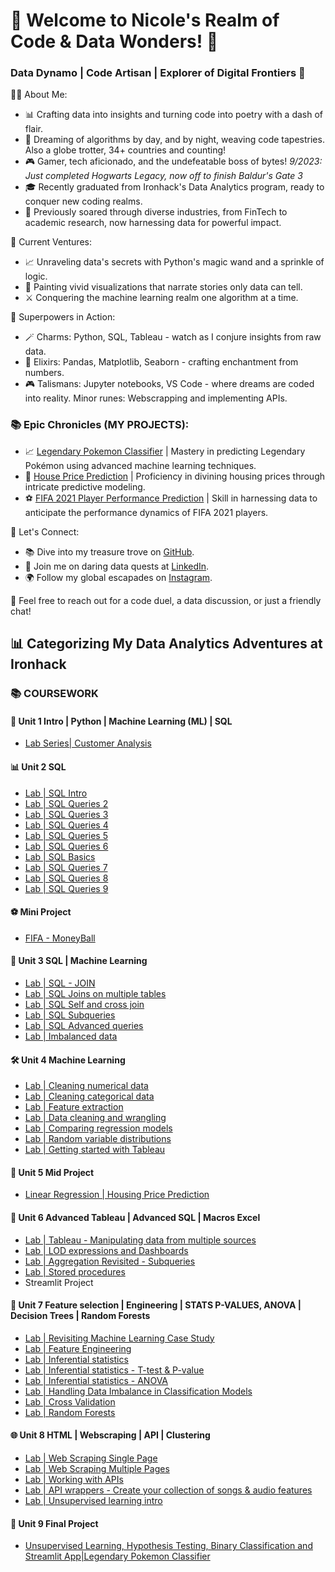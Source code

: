 # 🌟 Welcome to Nicole's Realm of Code & Data Wonders! 🚀

### Data Dynamo | Code Artisan | Explorer of Digital Frontiers 🌌

👩‍💻 About Me:

- 📊 Crafting data into insights and turning code into poetry with a dash of flair.
- 🌈 Dreaming of algorithms by day, and by night, weaving code tapestries. Also a globe trotter, 34+ countries and counting!
- 🎮 Gamer, tech aficionado, and the undefeatable boss of bytes! <i>9/2023: Just completed Hogwarts Legacy, now off to finish Baldur's Gate 3</i> 
- 🎓 Recently graduated from Ironhack's Data Analytics program, ready to conquer new coding realms.
- 💼 Previously soared through diverse industries, from FinTech to academic research, now harnessing data for powerful impact.


🚀 Current Ventures:
- 📈 Unraveling data's secrets with Python's magic wand and a sprinkle of logic.
- 🎨 Painting vivid visualizations that narrate stories only data can tell.
- ⚔️ Conquering the machine learning realm one algorithm at a time.

🌟 Superpowers in Action:
- 🪄 Charms: Python, SQL, Tableau - watch as I conjure insights from raw data.
- 🌌 Elixirs: Pandas, Matplotlib, Seaborn - crafting enchantment from numbers.
- 🎮 Talismans: Jupyter notebooks, VS Code - where dreams are coded into reality. Minor runes: Webscrapping and implementing APIs.

### 📚 <b>Epic Chronicles (MY PROJECTS)</b>:
- 📈 [Legendary Pokemon Classifier](https://github.com/tzeyeenliew/Ironhack-Final-Project-Legendary-Pokemon-Classifier) | Mastery in predicting Legendary Pokémon using advanced machine learning techniques.
- 🏡 [House Price Prediction](https://github.com/tzeyeenliew/data_mid_bootcamp_project_regression) | Proficiency in divining housing prices through intricate predictive modeling.
- ⚽ [FIFA 2021 Player Performance Prediction](https://github.com/tzeyeenliew/data_mid_bootcamp_project_FIFA_MoneyBall) | Skill in harnessing data to anticipate the performance dynamics of FIFA 2021 players.
  
🔮 Let's Connect:
- 📚 Dive into my treasure trove on [GitHub](https://github.com/tzeyeenliew).
- 🌌 Join me on daring data quests at [LinkedIn](https://www.linkedin.com/in/tzeyeenliew/).
- 🌍 Follow my global escapades on [Instagram](https://www.instagram.com/nicoleliewjagtman/).

💌 Feel free to reach out for a code duel, a data discussion, or just a friendly chat!

## 📊 Categorizing My Data Analytics Adventures at Ironhack

### 📚 COURSEWORK

#### 🚀 Unit 1 Intro | Python | Machine Learning (ML) | SQL

- [Lab Series| Customer Analysis](https://github.com/tzeyeenliew/lab-customer-analysis-final-round)

#### 📊 Unit 2 SQL

- [Lab | SQL Intro](https://github.com/tzeyeenliew/lab-intro-sql)
- [Lab | SQL Queries 2](https://github.com/tzeyeenliew/lab-sql-2)
- [Lab | SQL Queries 3](https://github.com/tzeyeenliew/lab-sql-3)
- [Lab | SQL Queries 4](https://github.com/tzeyeenliew/lab-sql-4)
- [Lab | SQL Queries 5](https://github.com/tzeyeenliew/lab-sql-5)
- [Lab | SQL Queries 6](https://github.com/tzeyeenliew/lab-sql-6)
- [Lab | SQL Basics](https://github.com/tzeyeenliew/lab-sql-basics)
- [Lab | SQL Queries 7](https://github.com/tzeyeenliew/lab-sql-7)
- [Lab | SQL Queries 8](https://github.com/tzeyeenliew/lab-sql-8)
- [Lab | SQL Queries 9](https://github.com/tzeyeenliew/lab-sql-9)

#### ⚽ Mini Project 
- [FIFA - MoneyBall](https://github.com/tzeyeenliew/data_mid_bootcamp_project_FIFA_MoneyBall)

#### 🤖 Unit 3 SQL | Machine Learning

- [Lab | SQL - JOIN](https://github.com/tzeyeenliew/lab-sql-join)
- [Lab | SQL Joins on multiple tables](https://github.com/tzeyeenliew/lab-sql-join-multiple-tables)
- [Lab | SQL Self and cross join](https://github.com/tzeyeenliew/lab-sql-self-cross-join)
- [Lab | SQL Subqueries](https://github.com/tzeyeenliew/lab-sql-subqueries)
- [Lab | SQL Advanced queries](https://github.com/tzeyeenliew/lab-sql-advanced-queries)
- [Lab | Imbalanced data](https://github.com/tzeyeenliew/lab-imbalanced-data)

#### 🛠️ Unit 4 Machine Learning

- [Lab | Cleaning numerical data](https://github.com/tzeyeenliew/lab-cleaning-numerical-data)
- [Lab | Cleaning categorical data](https://github.com/tzeyeenliew/lab-cleaning-categorical-data)
- [Lab | Feature extraction](https://github.com/tzeyeenliew/lab-feature-extraction)
- [Lab | Data cleaning and wrangling](https://github.com/tzeyeenliew/lab-data-cleaning-and-wrangling)
- [Lab | Comparing regression models](https://github.com/tzeyeenliew/lab-comparing-regression-models)
- [Lab | Random variable distributions](https://github.com/tzeyeenliew/lab-random-variable-distributions)
- [Lab | Getting started with Tableau](https://github.com/tzeyeenliew/lab-getting-started-with-tableau)

#### 🚧 Unit 5 Mid Project

- [Linear Regression | Housing Price Prediction](https://github.com/tzeyeenliew/data_mid_bootcamp_project_regression)

#### 🎨 Unit 6 Advanced Tableau | Advanced SQL | Macros Excel

- [Lab | Tableau - Manipulating data from multiple sources](https://github.com/tzeyeenliew/lab-tableau-manipulating-data-from-multiple-sources)
- [Lab | LOD expressions and Dashboards](https://github.com/tzeyeenliew/lab-lod-expressions-dashboards)
- [Lab | Aggregation Revisited - Subqueries](https://github.com/tzeyeenliew/lab-aggregation-revisited-subqueries)
- [Lab | Stored procedures](https://github.com/tzeyeenliew/lab-stored-procedures)
- Streamlit Project

#### 🌟 Unit 7 Feature selection | Engineering | STATS P-VALUES, ANOVA | Decision Trees | Random Forests

- [Lab | Revisiting Machine Learning Case Study](https://github.com/tzeyeenliew/lab-revisiting-machine-learning)
- [Lab | Feature Engineering](https://github.com/tzeyeenliew/lab-feature-engineering)
- [Lab | Inferential statistics](https://github.com/tzeyeenliew/lab-inferential-statistics)
- [Lab | Inferential statistics - T-test & P-value](https://github.com/tzeyeenliew/lab-t-tests-p-values)
- [Lab | Inferential statistics - ANOVA](https://github.com/tzeyeenliew/lab-inferential-statistics-anova)
- [Lab | Handling Data Imbalance in Classification Models](https://github.com/tzeyeenliew/lab-handling-data-imbalance-classification)
- [Lab | Cross Validation](https://github.com/tzeyeenliew/lab-cross-validation)
- [Lab | Random Forests](https://github.com/tzeyeenliew/lab-random-forests)

#### 🌐 Unit 8 HTML | Webscraping | API | Clustering

- [Lab | Web Scraping Single Page](https://github.com/tzeyeenliew/lab-web-scraping-single-page)
- [Lab | Web Scraping Multiple Pages](https://github.com/tzeyeenliew/lab-web-scraping-multiple-pages)
- [Lab | Working with APIs](https://github.com/tzeyeenliew/lab-working-with-api)
- [Lab | API wrappers - Create your collection of songs & audio features](https://github.com/tzeyeenliew/lab-api-wrappers)
- [Lab | Unsupervised learning intro](https://github.com/tzeyeenliew/lab-unsupervised-learning-intro)

#### 🚀 Unit 9 Final Project
- [Unsupervised Learning, Hypothesis Testing, Binary Classification and Streamlit App|Legendary Pokemon Classifier](https://github.com/tzeyeenliew/Ironhack-Final-Project-Legendary-Pokemon-Classifier) 


